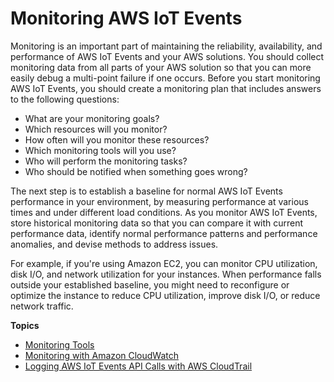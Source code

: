 # Monitoring AWS IoT Events<a name="monitoring_overview"></a>

Monitoring is an important part of maintaining the reliability, availability, and performance of AWS IoT Events and your AWS solutions\. You should collect monitoring data from all parts of your AWS solution so that you can more easily debug a multi\-point failure if one occurs\. Before you start monitoring AWS IoT Events, you should create a monitoring plan that includes answers to the following questions:
+ What are your monitoring goals?
+ Which resources will you monitor?
+ How often will you monitor these resources?
+ Which monitoring tools will you use?
+ Who will perform the monitoring tasks?
+ Who should be notified when something goes wrong?

The next step is to establish a baseline for normal AWS IoT Events performance in your environment, by measuring performance at various times and under different load conditions\. As you monitor AWS IoT Events, store historical monitoring data so that you can compare it with current performance data, identify normal performance patterns and performance anomalies, and devise methods to address issues\.

For example, if you're using Amazon EC2, you can monitor CPU utilization, disk I/O, and network utilization for your instances\. When performance falls outside your established baseline, you might need to reconfigure or optimize the instance to reduce CPU utilization, improve disk I/O, or reduce network traffic\.

**Topics**
+ [Monitoring Tools](monitoring_automated_manual.md)
+ [Monitoring with Amazon CloudWatch](monitoring-cloudwatch.md)
+ [Logging AWS IoT Events API Calls with AWS CloudTrail](iotevents-using-cloudtrail.md)